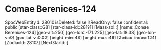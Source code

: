 ﻿---
location: [18.38,-171.225,250]
type: Station
tags:
- astro/Star

---

# Comae Berenices-124

SpocWebEntityId: 28010
isDeleted: false
isReadOnly: false
confidential: public
[star-class::G8]
[star-class-id::28191]
[Mass-sol::]
[name::Comae Berenices-124]
[geo-alt::250]
[geo-lon::-171.225]
[geo-lat::18.38]
[geo-lon-v::0]
[geo-lat-v::0.02]
[bright-min::48]
[bright-max::48]
[Zodiac-index::124]
[ZodiacId::28107]
[NextStarId::]

